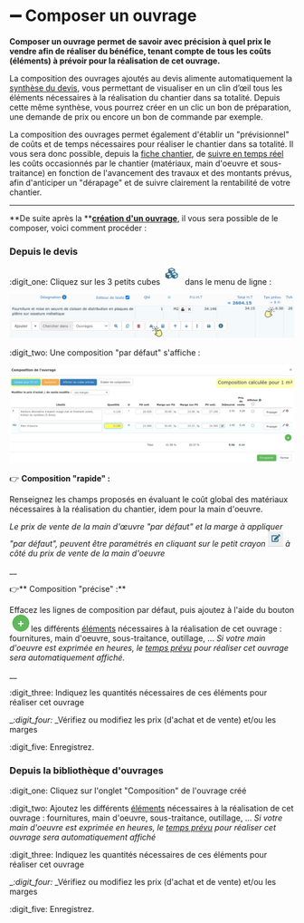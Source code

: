 # ➖ Composer un ouvrage

**Composer un ouvrage permet de savoir avec précision à quel prix le vendre afin de réaliser du bénéfice, tenant compte de tous les coûts (éléments) à prévoir pour la réalisation de cet ouvrage.**

La composition des ouvrages ajoutés au devis alimente automatiquement la [synthèse du devis](../../les-devis/le-devis-en-details/synthese-du-devis.md), vous permettant de visualiser en un clin d’œil tous les éléments nécessaires à la réalisation du chantier dans sa totalité. Depuis cette même synthèse, vous pourrez créer en un clic un bon de préparation, une demande de prix ou encore un bon de commande par exemple.

La composition des ouvrages permet également d'établir un "prévisionnel" de coûts et de temps nécessaires pour réaliser le chantier dans sa totalité. Il vous sera donc possible, depuis la [fiche chantier](../../les-chantiers-1/la-fiche-chantier-en-detail.md#onglet-travaux), de [suivre en temps réel](../../les-chantiers-1/pilotage-temps-reel.md) les coûts occasionnés par le chantier (matériaux, main d'oeuvre et sous-traitance) en fonction de l'avancement des travaux et des montants prévus, afin d'anticiper un "dérapage" et de suivre clairement la rentabilité de votre chantier.

****

**De suite après la **[**création d'un ouvrage**](./#creer-un-ouvrage-dans-votre-bibliotheque), il vous sera possible de le composer, voici comment procéder :



### **Depuis le devis**

:digit_one: Cliquez sur les 3 petits cubes  ![](../../../.gitbook/assets/screenshot-117-.png) dans le menu de ligne :

![](../../../.gitbook/assets/screenshot-118-.png)

:digit_two: Une composition "par défaut" s'affiche :

![](../../../.gitbook/assets/screenshot-121c-.png)

:point_right: **Composition "rapide" :**

Renseignez les champs proposés en évaluant le coût global des matériaux nécessaires à la réalisation du chantier, idem pour la main d'oeuvre.

_Le prix de vente de la main d'œuvre "par défaut" et la marge à appliquer "par défaut", peuvent être paramétrés en cliquant sur le petit crayon _![](../../../.gitbook/assets/screenshot-122a-.png)_ à côté du prix de vente de la main d'oeuvre_

__

:point_right:** Composition "précise" :**

Effacez les lignes de composition par défaut, puis ajoutez à l'aide du bouton![](../../../.gitbook/assets/screenshot-2021-08-19t161919.604.png)les différents [éléments](../la-bibliotheque-delements.md) nécessaires à la réalisation de cet ouvrage : fournitures, main d'oeuvre, sous-traitance, outillage, ... _Si votre main d'oeuvre est exprimée en heures, le _[_temps prévu_](../../les-devis/le-devis-en-details/prevoir-le-temps-passe.md)_ pour réaliser cet ouvrage sera automatiquement affiché._

__

:digit_three: Indiquez les quantités nécessaires de ces éléments pour réaliser cet ouvrage

__:digit_four:_ _Vérifiez ou modifiez les prix (d'achat et de vente) et/ou les marges

:digit_five: Enregistrez.



### Depuis la bibliothèque d'ouvrages

:digit_one: Cliquez sur l'onglet "Composition" de l'ouvrage créé

:digit_two: Ajoutez les différents [éléments](../la-bibliotheque-delements.md) nécessaires à la réalisation de cet ouvrage : fournitures, main d'oeuvre, sous-traitance, outillage, ... _Si votre main d'oeuvre est exprimée en heures, le _[_temps prévu_](../../les-devis/le-devis-en-details/prevoir-le-temps-passe.md)_ pour réaliser cet ouvrage sera automatiquement affiché_

:digit_three: Indiquez les quantités nécessaires de ces éléments pour réaliser cet ouvrage

__:digit_four:_ _Vérifiez ou modifiez les prix (d'achat et de vente) et/ou les marges

:digit_five: Enregistrez.
